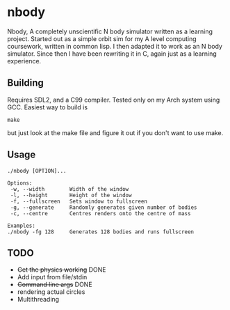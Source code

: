 # nbody

Nbody, A completely unscientific N body simulator written as a learning project.
Started out as a simple orbit sim for my A level computing coursework, written
in common lisp. I then adapted it to work as an N body simulator. Since then I
have been rewriting it in C, again just as a learning experience.

## Building 

Requires SDL2, and a C99 compiler. Tested only on my Arch system using GCC.
Easiest way to build is
```
make
```
but just look at the make file and figure it out if you don't want to use make.

## Usage
```
./nbody [OPTION]...

Options:
 -w, --width 		Width of the window
 -l, --height 		Height of the window
 -f, --fullscreen 	Sets window to fullscreen
 -g, --generate 	Randomly generates given number of bodies
 -c, --centre 		Centres renders onto the centre of mass

Examples:
./nbody -fg 128 	Generates 128 bodies and runs fullscreen
```
## TODO

* ~~Get the physics working~~ DONE
* Add input from file/stdin
* ~~Command line args~~ DONE
* rendering actual circles
* Multithreading
